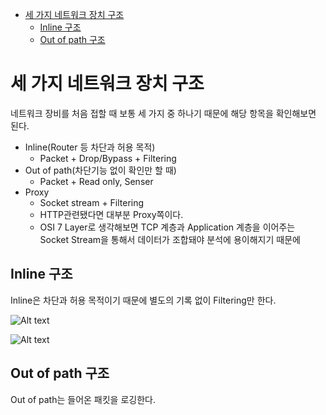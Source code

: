 - [세 가지 네트워크 장치 구조](#세-가지-네트워크-장치-구조)
  - [Inline 구조](#inline-구조)
  - [Out of path 구조](#out-of-path-구조)

# 세 가지 네트워크 장치 구조
네트워크 장비를 처음 접할 때 보통 세 가지 중 하나기 때문에 해당 항목을 확인해보면 된다.
- Inline(Router 등 차단과 허용 목적)
  - Packet + Drop/Bypass + Filtering
- Out of path(차단기능 없이 확인만 할 때)
  - Packet + Read only, Senser
- Proxy
  - Socket stream + Filtering
  - HTTP관련됐다면 대부분 Proxy쪽이다. 
  - OSI 7 Layer로 생각해보면 TCP 계층과 Application 계층을 이어주는 Socket Stream을 통해서 데이터가 조합돼야 분석에 용이해지기 때문에

## Inline 구조
Inline은 차단과 허용 목적이기 때문에 별도의 기록 없이 Filtering만 한다.

![Alt text](images/inline.png)

![Alt text](images/inline_str.png)

## Out of path 구조
Out of path는 들어온 패킷을 로깅한다.